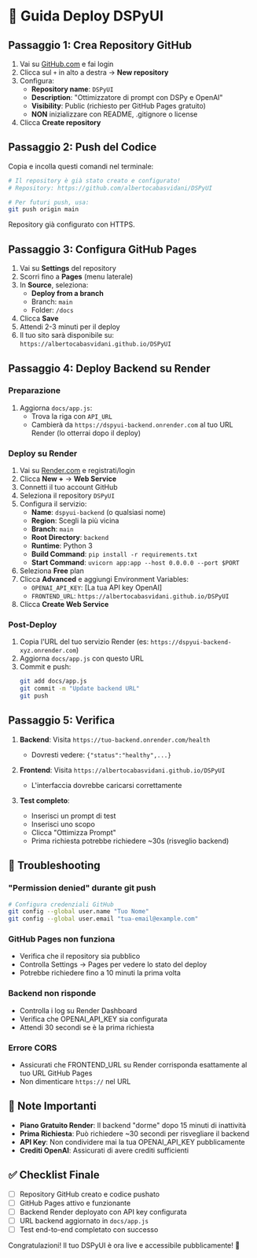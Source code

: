 # 🚀 Guida Deploy DSPyUI

## Passaggio 1: Crea Repository GitHub

1. Vai su [GitHub.com](https://github.com) e fai login
2. Clicca sul `+` in alto a destra → **New repository**
3. Configura:
   - **Repository name**: `DSPyUI`
   - **Description**: "Ottimizzatore di prompt con DSPy e OpenAI"
   - **Visibility**: Public (richiesto per GitHub Pages gratuito)
   - **NON** inizializzare con README, .gitignore o license
4. Clicca **Create repository**

## Passaggio 2: Push del Codice

Copia e incolla questi comandi nel terminale:

```bash
# Il repository è già stato creato e configurato!
# Repository: https://github.com/albertocabasvidani/DSPyUI

# Per futuri push, usa:
git push origin main
```

Repository già configurato con HTTPS.

## Passaggio 3: Configura GitHub Pages

1. Vai su **Settings** del repository
2. Scorri fino a **Pages** (menu laterale)
3. In **Source**, seleziona:
   - **Deploy from a branch**
   - Branch: `main`
   - Folder: `/docs`
4. Clicca **Save**
5. Attendi 2-3 minuti per il deploy
6. Il tuo sito sarà disponibile su: `https://albertocabasvidani.github.io/DSPyUI`

## Passaggio 4: Deploy Backend su Render

### Preparazione
1. Aggiorna `docs/app.js`:
   - Trova la riga con `API_URL`
   - Cambierà da `https://dspyui-backend.onrender.com` al tuo URL Render (lo otterrai dopo il deploy)

### Deploy su Render
1. Vai su [Render.com](https://render.com) e registrati/login
2. Clicca **New +** → **Web Service**
3. Connetti il tuo account GitHub
4. Seleziona il repository `DSPyUI`
5. Configura il servizio:
   - **Name**: `dspyui-backend` (o qualsiasi nome)
   - **Region**: Scegli la più vicina
   - **Branch**: `main`
   - **Root Directory**: `backend`
   - **Runtime**: Python 3
   - **Build Command**: `pip install -r requirements.txt`
   - **Start Command**: `uvicorn app:app --host 0.0.0.0 --port $PORT`
6. Seleziona **Free** plan
7. Clicca **Advanced** e aggiungi Environment Variables:
   - `OPENAI_API_KEY`: [La tua API key OpenAI]
   - `FRONTEND_URL`: `https://albertocabasvidani.github.io/DSPyUI`
8. Clicca **Create Web Service**

### Post-Deploy
1. Copia l'URL del tuo servizio Render (es: `https://dspyui-backend-xyz.onrender.com`)
2. Aggiorna `docs/app.js` con questo URL
3. Commit e push:
   ```bash
   git add docs/app.js
   git commit -m "Update backend URL"
   git push
   ```

## Passaggio 5: Verifica

1. **Backend**: Visita `https://tuo-backend.onrender.com/health`
   - Dovresti vedere: `{"status":"healthy",...}`

2. **Frontend**: Visita `https://albertocabasvidani.github.io/DSPyUI`
   - L'interfaccia dovrebbe caricarsi correttamente

3. **Test completo**:
   - Inserisci un prompt di test
   - Inserisci uno scopo
   - Clicca "Ottimizza Prompt"
   - Prima richiesta potrebbe richiedere ~30s (risveglio backend)

## 🔧 Troubleshooting

### "Permission denied" durante git push
```bash
# Configura credenziali GitHub
git config --global user.name "Tuo Nome"
git config --global user.email "tua-email@example.com"
```

### GitHub Pages non funziona
- Verifica che il repository sia pubblico
- Controlla Settings → Pages per vedere lo stato del deploy
- Potrebbe richiedere fino a 10 minuti la prima volta

### Backend non risponde
- Controlla i log su Render Dashboard
- Verifica che OPENAI_API_KEY sia configurata
- Attendi 30 secondi se è la prima richiesta

### Errore CORS
- Assicurati che FRONTEND_URL su Render corrisponda esattamente al tuo URL GitHub Pages
- Non dimenticare `https://` nel URL

## 📝 Note Importanti

- **Piano Gratuito Render**: Il backend "dorme" dopo 15 minuti di inattività
- **Prima Richiesta**: Può richiedere ~30 secondi per risvegliare il backend
- **API Key**: Non condividere mai la tua OPENAI_API_KEY pubblicamente
- **Crediti OpenAI**: Assicurati di avere crediti sufficienti

## ✅ Checklist Finale

- [ ] Repository GitHub creato e codice pushato
- [ ] GitHub Pages attivo e funzionante
- [ ] Backend Render deployato con API key configurata
- [ ] URL backend aggiornato in `docs/app.js`
- [ ] Test end-to-end completato con successo

Congratulazioni! Il tuo DSPyUI è ora live e accessibile pubblicamente! 🎉